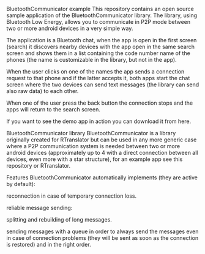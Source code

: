 BluetoothCommunicator example
This repository contains an open source sample application of the BluetoothCommunicator library.
The library, using Bluetooth Low Energy, allows you to communicate in P2P mode between two or more android devices in a very simple way.


The application is a Bluetooth chat, when the app is open in the first screen (search) it discovers nearby devices with the app open in the same search screen and shows them in a list containing the code number name of the phones (the name is customizable in the library, but not in the app).

When the user clicks on one of the names the app sends a connection request to that phone and if the latter accepts it, both apps start the chat screen where the two devices can send text messages (the library can send also raw data) to each other.

When one of the user press the back button the connection stops and the apps will return to the search screen.


  

If you want to see the demo app in action you can download it from here.


BluetoothCommunicator library
BluetoothCommunicator is a library originally created for RTranslator but can be used in any more generic case where a P2P communication system is needed between two or more android devices (approximately up to 4 with a direct connection between all devices, even more with a star structure), for an example app see this repository or RTranslator.

Features
BluetoothCommunicator automatically implements (they are active by default):

reconnection in case of temporary connection loss.

reliable message sending:

splitting and rebuilding of long messages.

sending messages with a queue in order to always send the messages even in case of connection problems (they will be sent as soon as the connection is restored) and in the right order.
